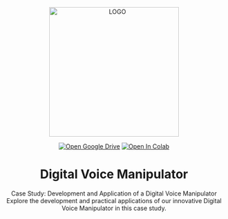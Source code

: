 <div align="center">
  <img alt="LOGO" src="https://avatars.githubusercontent.com/u/127122328?s=400&u=5395a98a4f945a3a50cb0cc96c2747505d190dbc&v=4" width="300" height="300" />

  [![Open Google Drive](https://img.shields.io/badge/Google%20Drive-4285F4?style=for-the-badge&logo=googledrive&color=4285F4)](https://drive.google.com/drive/folders/1Os2Snu2mwzi4OKm8ulwivxAgM_ryU1Gw?usp=sharing)
  [![Open In Colab](https://img.shields.io/badge/Colab-F9AB00?style=for-the-badge&logo=googlecolab&color=525252)](https://drive.google.com/file/d/1NYzmnmK8G5PxIhz0wlRkENfYPl-z3vBz/view?usp=sharing)

  # Digital Voice Manipulator
  Case Study: Development and Application of a Digital Voice Manipulator
  Explore the development and practical applications of our innovative Digital Voice Manipulator in this case study.
</div>
